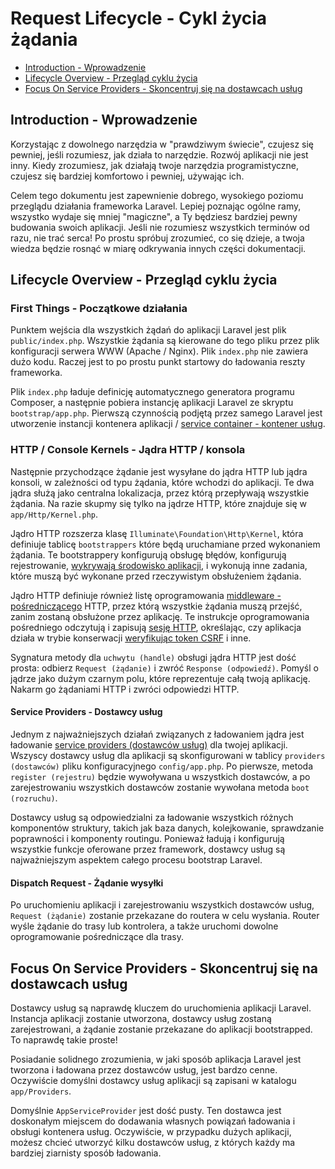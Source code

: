 # Request Lifecycle - Cykl życia żądania

- [Introduction - Wprowadzenie](#introduction)
- [Lifecycle Overview - Przegląd cyklu życia](#lifecycle-overview)
- [Focus On Service Providers - Skoncentruj się na dostawcach usług](#focus-on-service-providers)

<a name="introduction"></a>
## Introduction - Wprowadzenie

Korzystając z dowolnego narzędzia w "prawdziwym świecie", czujesz się pewniej, jeśli rozumiesz, jak działa to narzędzie. Rozwój aplikacji nie jest inny. Kiedy zrozumiesz, jak działają twoje narzędzia programistyczne, czujesz się bardziej komfortowo i pewniej, używając ich.

Celem tego dokumentu jest zapewnienie dobrego, wysokiego poziomu przeglądu działania frameworka Laravel. Lepiej poznając ogólne ramy, wszystko wydaje się mniej "magiczne", a Ty będziesz bardziej pewny budowania swoich aplikacji. Jeśli nie rozumiesz wszystkich terminów od razu, nie trać serca! Po prostu spróbuj zrozumieć, co się dzieje, a twoja wiedza będzie rosnąć w miarę odkrywania innych części dokumentacji.

<a name="lifecycle-overview"></a>
## Lifecycle Overview - Przegląd cyklu życia

### First Things - Początkowe działania

Punktem wejścia dla wszystkich żądań do aplikacji Laravel jest plik `public/index.php`. Wszystkie żądania są kierowane do tego pliku przez plik konfiguracji serwera WWW (Apache / Nginx). Plik `index.php` nie zawiera dużo kodu. Raczej jest to po prostu punkt startowy do ładowania reszty frameworka.

Plik `index.php` ładuje definicję automatycznego generatora programu Composer, a następnie pobiera instancję aplikacji Laravel ze skryptu `bootstrap/app.php`. Pierwszą czynnością podjętą przez samego Laravel jest utworzenie instancji kontenera aplikacji / [service container - kontener usług](/docs/{{version}}/container).

### HTTP / Console Kernels - Jądra HTTP / konsola

Następnie przychodzące żądanie jest wysyłane do jądra HTTP lub jądra konsoli, w zależności od typu żądania, które wchodzi do aplikacji. Te dwa jądra służą jako centralna lokalizacja, przez którą przepływają wszystkie żądania. Na razie skupmy się tylko na jądrze HTTP, które znajduje się w `app/Http/Kernel.php`.

Jądro HTTP rozszerza klasę `Illuminate\Foundation\Http\Kernel`, która definiuje tablicę `bootstrappers` które będą uruchamiane przed wykonaniem żądania. Te bootstrappery konfigurują obsługę błędów, konfigurują rejestrowanie, [wykrywają środowisko aplikacji](/docs/{{version}}/configuration#environment-configuration), i wykonują inne zadania, które muszą być wykonane przed rzeczywistym obsłużeniem żądania.

Jądro HTTP definiuje również listę oprogramowania [middleware - pośredniczącego](/docs/{{version}}/middleware) HTTP, przez którą wszystkie żądania muszą przejść, zanim zostaną obsłużone przez aplikację. Te instrukcje oprogramowania pośredniego odczytują i zapisują [sesję HTTP](/docs/{{version}}/session), określając, czy aplikacja działa w trybie konserwacji [weryfikując token CSRF](/docs/{{version}}/csrf) i inne.

Sygnatura metody dla `uchwytu (handle)` obsługi jądra HTTP jest dość prosta: odbierz `Request (żądanie)` i zwróć `Response (odpowiedź)`. Pomyśl o jądrze jako dużym czarnym polu, które reprezentuje całą twoją aplikację. Nakarm go żądaniami HTTP i zwróci odpowiedzi HTTP.

#### Service Providers - Dostawcy usług

Jednym z najważniejszych działań związanych z ładowaniem jądra jest ładowanie [service providers (dostawców usług)](/docs/{{version}}/providers) dla twojej aplikacji. Wszyscy dostawcy usług dla aplikacji są skonfigurowani w tablicy `providers (dostawców)` pliku konfiguracyjnego `config/app.php`. Po pierwsze, metoda `register (rejestru)` będzie wywoływana u wszystkich dostawców, a po zarejestrowaniu wszystkich dostawców zostanie wywołana metoda `boot (rozruchu)`.

Dostawcy usług są odpowiedzialni za ładowanie wszystkich różnych komponentów struktury, takich jak baza danych, kolejkowanie, sprawdzanie poprawności i komponenty routingu. Ponieważ ładują i konfigurują wszystkie funkcje oferowane przez framework, dostawcy usług są najważniejszym aspektem całego procesu bootstrap Laravel.

#### Dispatch Request - Żądanie wysyłki

Po uruchomieniu aplikacji i zarejestrowaniu wszystkich dostawców usług, `Request (żądanie)` zostanie przekazane do routera w celu wysłania. Router wyśle żądanie do trasy lub kontrolera, a także uruchomi dowolne oprogramowanie pośredniczące dla trasy.

<a name="focus-on-service-providers"></a>
## Focus On Service Providers - Skoncentruj się na dostawcach usług

Dostawcy usług są naprawdę kluczem do uruchomienia aplikacji Laravel. Instancja aplikacji zostanie utworzona, dostawcy usług zostaną zarejestrowani, a żądanie zostanie przekazane do aplikacji bootstrapped. To naprawdę takie proste!

Posiadanie solidnego zrozumienia, w jaki sposób aplikacja Laravel jest tworzona i ładowana przez dostawców usług, jest bardzo cenne. Oczywiście domyślni dostawcy usług aplikacji są zapisani w katalogu `app/Providers`.

Domyślnie `AppServiceProvider` jest dość pusty. Ten dostawca jest doskonałym miejscem do dodawania własnych powiązań ładowania i obsługi kontenera usług. Oczywiście, w przypadku dużych aplikacji, możesz chcieć utworzyć kilku dostawców usług, z których każdy ma bardziej ziarnisty sposób ładowania.